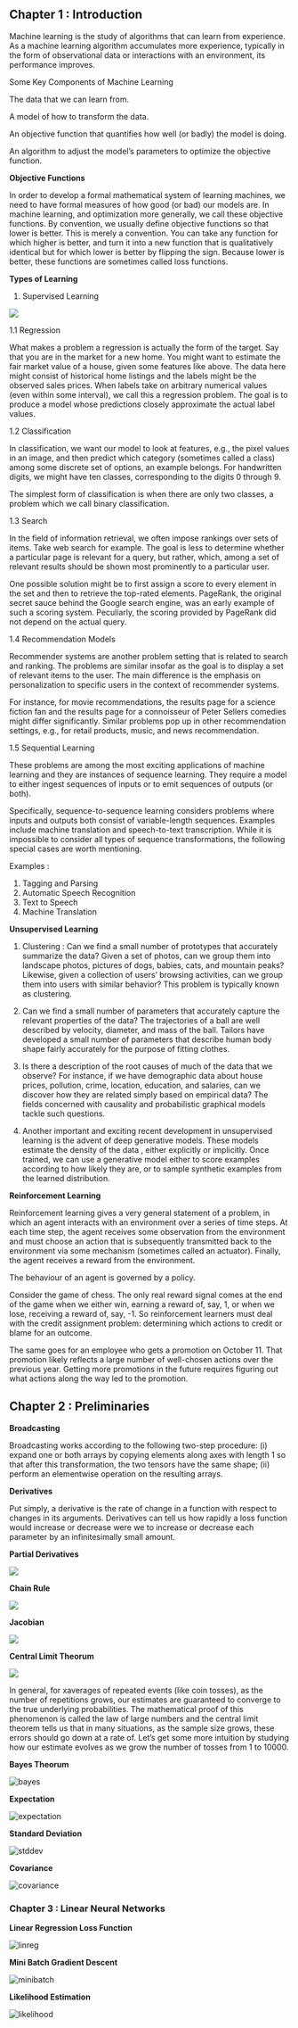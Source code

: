 ## Chapter 1  : Introduction

Machine learning is the study of algorithms that can learn from experience. As a machine learning algorithm accumulates more experience, typically in the form of observational data or interactions with an environment, its performance improves.

Some Key Components of Machine Learning

The data that we can learn from.

A model of how to transform the data.

An objective function that quantifies how well (or badly) the model is doing.

An algorithm to adjust the model’s parameters to optimize the objective function.

**Objective Functions**

In order to develop a formal mathematical system of learning machines, we need to have formal measures of how good (or bad) our models are. In machine learning, and optimization more generally, we call these objective functions. By convention, we usually define objective functions so that lower is better. This is merely a convention. You can take any function for which higher is better, and turn it into a new function that is qualitatively identical but for which lower is better by flipping the sign. Because lower is better, these functions are sometimes called loss functions.


**Types of Learning**

1. Supervised Learning

<img src = "https://d2l.ai/_images/supervised-learning.svg">

1.1 Regression

What makes a problem a regression is actually the form of the target. Say that you are in the market for a new home. You might want to estimate the fair market value of a house, given some features like above. The data here might consist of historical home listings and the labels might be the observed sales prices. When labels take on arbitrary numerical values (even within some interval), we call this a regression problem. The goal is to produce a model whose predictions closely approximate the actual label values.

1.2 Classification

In classification, we want our model to look at features, e.g., the pixel values in an image, and then predict which category (sometimes called a class) among some discrete set of options, an example belongs. For handwritten digits, we might have ten classes, corresponding to the digits 0 through 9. 

The simplest form of classification is when there are only two classes, a problem which we call binary classification. 

1.3 Search

In the field of information retrieval, we often impose rankings over sets of items. Take web search for example. The goal is less to determine whether a particular page is relevant for a query, but rather, which, among a set of relevant results should be shown most prominently to a particular user. 

One possible solution might be to first assign a score to every element in the set and then to retrieve the top-rated elements. PageRank, the original secret sauce behind the Google search engine, was an early example of such a scoring system. Peculiarly, the scoring provided by PageRank did not depend on the actual query.

1.4 Recommendation Models

Recommender systems are another problem setting that is related to search and ranking. The problems are similar insofar as the goal is to display a set of relevant items to the user. The main difference is the emphasis on personalization to specific users in the context of recommender systems. 

For instance, for movie recommendations, the results page for a science fiction fan and the results page for a connoisseur of Peter Sellers comedies might differ significantly. Similar problems pop up in other recommendation settings, e.g., for retail products, music, and news recommendation.

1.5 Sequential Learning

These problems are among the most exciting applications of machine learning and they are instances of sequence learning. They require a model to either ingest sequences of inputs or to emit sequences of outputs (or both). 

Specifically, sequence-to-sequence learning considers problems where inputs and outputs both consist of variable-length sequences. Examples include machine translation and speech-to-text transcription. While it is impossible to consider all types of sequence transformations, the following special cases are worth mentioning.

Examples : 

1. Tagging and Parsing
2. Automatic Speech Recognition
3. Text to Speech
4. Machine Translation

**Unsupervised Learning**

1. Clustering : Can we find a small number of prototypes that accurately summarize the data? Given a set of photos, can we group them into landscape photos, pictures of dogs, babies, cats, and mountain peaks? Likewise, given a collection of users’ browsing activities, can we group them into users with similar behavior? This problem is typically known as clustering.

2. Can we find a small number of parameters that accurately capture the relevant properties of the data? The trajectories of a ball are well described by velocity, diameter, and mass of the ball. Tailors have developed a small number of parameters that describe human body shape fairly accurately for the purpose of fitting clothes.

3. Is there a description of the root causes of much of the data that we observe? For instance, if we have demographic data about house prices, pollution, crime, location, education, and salaries, can we discover how they are related simply based on empirical data? The fields concerned with causality and probabilistic graphical models tackle such questions.

4. Another important and exciting recent development in unsupervised learning is the advent of deep generative models. These models estimate the density of the data 
, either explicitly or implicitly. Once trained, we can use a generative model either to score examples according to how likely they are, or to sample synthetic examples from the learned distribution.

**Reinforcement Learning**

Reinforcement learning gives a very general statement of a problem, in which an agent interacts with an environment over a series of time steps. At each time step, the agent receives some observation from the environment and must choose an action that is subsequently transmitted back to the environment via some mechanism (sometimes called an actuator). Finally, the agent receives a reward from the environment.

The behaviour of an agent is governed by a policy.

Consider the game of chess. The only real reward signal comes at the end of the game when we either win, earning a reward of, say, 1, or when we lose, receiving a reward of, say, -1. So reinforcement learners must deal with the credit assignment problem: determining which actions to credit or blame for an outcome. 

The same goes for an employee who gets a promotion on October 11. That promotion likely reflects a large number of well-chosen actions over the previous year. Getting more promotions in the future requires figuring out what actions along the way led to the promotion.

## Chapter 2 : Preliminaries

**Broadcasting**

Broadcasting works according to the following two-step procedure: (i) expand one or both arrays by copying elements along axes with length 1 so that after this transformation, the two tensors have the same shape; (ii) perform an elementwise operation on the resulting arrays.

**Derivatives**

Put simply, a derivative is the rate of change in a function with respect to changes in its arguments. Derivatives can tell us how rapidly a loss function would increase or decrease were we to increase or decrease each parameter by an infinitesimally small amount.

**Partial Derivatives**

<img src = "D:\data-science\04-Deep Learning\D2L\partial_der.JPG">

**Chain Rule**

<img src = "D:\data-science\04-Deep Learning\D2L\chain.JPG">

**Jacobian**

<img src = "D:\data-science\04-Deep Learning\D2L\jacobian.JPG">

**Central Limit Theorum**

<img src = "https://d2l.ai/_images/output_probability_245b7d_78_0.svg">

In general, for xaverages of repeated events (like coin tosses), as the number of repetitions grows, our estimates are guaranteed to converge to the true underlying probabilities. The mathematical proof of this phenomenon is called the law of large numbers and the central limit theorem tells us that in many situations, as the sample size grows, these errors should go down at a rate of. Let’s get some more intuition by studying how our estimate evolves as we grow the number of tosses from 1 to 10000.

**Bayes Theorum**

![bayes](https://user-images.githubusercontent.com/44313631/217043576-c4a4ef49-7ea3-4187-acfe-6635cb58f906.JPG)

**Expectation**

![expectation](https://user-images.githubusercontent.com/44313631/217043619-b084f9f1-3378-4a8a-b21b-99fd5921b884.JPG)

**Standard Deviation**

![stddev](https://user-images.githubusercontent.com/44313631/217043651-dc6c6685-3423-473d-857e-f637967cdb7f.JPG)

**Covariance**

![covariance](https://user-images.githubusercontent.com/44313631/217043673-6c356d9e-c9e7-4bcd-8eb1-d691dba6e6f9.JPG)

### Chapter 3 : Linear Neural Networks

**Linear Regression Loss Function**

![linreg](https://user-images.githubusercontent.com/44313631/217043706-274063d4-0fc1-4bac-9faf-99424b180b26.JPG)

**Mini Batch Gradient Descent**

![minibatch](https://user-images.githubusercontent.com/44313631/217043739-096b05ca-c63a-44ae-889c-8f57bf1e34c5.JPG)

**Likelihood Estimation**

![likelihood](https://user-images.githubusercontent.com/44313631/217043776-1a9c4f6c-bbfc-44a8-aa3c-e1783bf78c4f.JPG)

